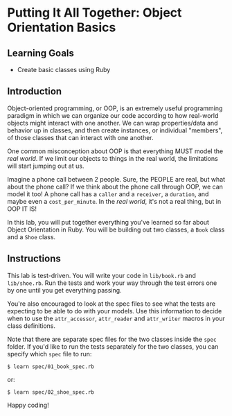 # Putting It All Together: Object Orientation Basics

## Learning Goals

- Create basic classes using Ruby

## Introduction

Object-oriented programming, or OOP, is an extremely useful programming paradigm
in which we can organize our code according to how real-world objects might
interact with one another. We can wrap properties/data and behavior up in
classes, and then create instances, or individual "members", of those classes
that can interact with one another.

One common misconception about OOP is that everything MUST model the _real
world_. If we limit our objects to things in the real world, the limitations
will start jumping out at us.

Imagine a phone call between 2 people. Sure, the PEOPLE are real, but what about
the phone call? If we think about the phone call through OOP, we can model it
too! A phone call has a `caller` and a `receiver`, a `duration`, and maybe even a
`cost_per_minute`. In the _real world_, it's not a real thing, but in OOP IT IS!

In this lab, you will put together everything you've learned so far about Object
Orientation in Ruby. You will be building out two classes, a `Book` class and a
`Shoe` class.

## Instructions

This lab is test-driven. You will write your code in `lib/book.rb` and
`lib/shoe.rb`. Run the tests and work your way through the test errors one by
one until you get everything passing.

You're also encouraged to look at the spec files to see what the tests are
expecting to be able to do with your models. Use this information to decide
when to use the `attr_accessor`, `attr_reader` and `attr_writer` macros in
your class definitions.

Note that there are separate spec files for the two classes inside the `spec`
folder. If you'd like to run the tests separately for the two classes, you can
specify which `spec` file to run:

```console
$ learn spec/01_book_spec.rb
```

or:

```console
$ learn spec/02_shoe_spec.rb
```

Happy coding!
